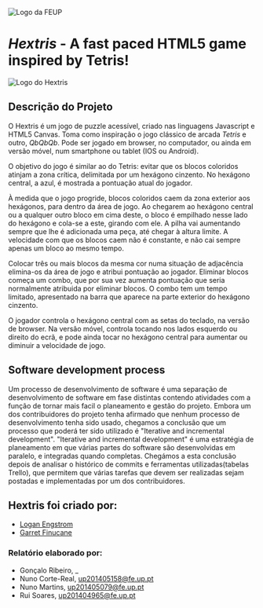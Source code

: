 ![Logo da FEUP](http://www.junifeup.pt/wp-content/uploads/2016/01/feup.png)

# _Hextris_ - A fast paced HTML5 game inspired by Tetris!

![Logo do Hextris](https://raw.githubusercontent.com/Spininador/hextris/esof_hextris/favicon.ico)

## Descrição do Projeto

O Hextris é um jogo de puzzle acessível, criado nas linguagens Javascript e HTML5 Canvas. Toma como inspiração o jogo clássico de arcada _Tetris_ e outro, _QbQbQb_. Pode ser jogado em browser, no computador, ou ainda em versão móvel, num smartphone ou tablet (IOS ou Android).

O objetivo do jogo é similar ao do Tetris: evitar que os blocos coloridos atinjam a zona crítica, delimitada por um hexágono cinzento. 
No hexágono central, a azul, é mostrada a pontuação atual do jogador.

À medida que o jogo progride, blocos coloridos caem da zona exterior aos hexágonos, para dentro da área de jogo. Ao chegarem ao hexágono central ou a qualquer outro bloco em cima deste, o bloco é empilhado nesse lado do hexágono e cola-se a este, girando com ele. 
A pilha vai aumentando sempre que lhe é adicionada uma peça, até chegar à altura limite.
A velocidade com que os blocos caem não é constante, e não cai sempre apenas um bloco ao mesmo tempo.

Colocar três ou mais blocos da mesma cor numa situação de adjacência elimina-os da área de jogo e atribui pontuação ao jogador. Eliminar blocos começa um combo, que por sua vez aumenta pontuação que seria normalmente atribuida por eliminar blocos. O combo tem um tempo limitado, apresentado na barra que aparece na parte exterior do hexágono cinzento.

O jogador controla o hexágono central com as setas do teclado, na versão de browser. Na versão móvel, controla tocando nos lados esquerdo ou direito do ecrã, e pode ainda tocar no hexágono central para aumentar ou diminuir a velocidade de jogo.

## Software development process

Um processo de desenvolvimento de software é uma separação de desenvolvimento de software em fase distintas contendo atividades com a função de tornar mais facil o planeamento e gestão do projeto.
Embora um dos contribuidores do projeto tenha afirmado que nenhum processo de desenvolvimento tenha sido usado, chegamos a conclusão que um processo que poderá ter sido utilizado é "Iterative and incremental development".
"Iterative and incremental development" é uma estratégia de planeamento em que várias partes do software são desenvolvidas em paralelo, e integradas quando completas.
Chegámos a esta conclusão depois de analisar o histórico de commits e ferramentas utilizadas(tabelas Trello), que permitem que várias tarefas que devem ser realizadas sejam postadas e implementadas por um dos contribuidores.


## Hextris foi criado por:
* [Logan Engstrom](http://loganengstrom.com/)
* [Garret Finucane](http://garrettdreyfus.github.io/)

### Relatório elaborado por:
* Gonçalo Ribeiro, _
* Nuno Corte-Real, 	up201405158@fe.up.pt
* Nuno Martins, 	up201405079@fe.up.pt
* Rui Soares,		up201404965@fe.up.pt
